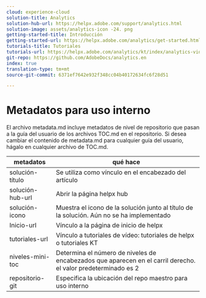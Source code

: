 ```yaml
---
cloud: experience-cloud
solution-title: Analytics
solution-hub-url: https://helpx.adobe.com/support/analytics.html
solution-image: assets/analytics-icon -24. png
getting-started-title: Introducción
getting-started-url: https://helpx.adobe.com/analytics/get-started.html
tutorials-title: Tutoriales
tutorials-url: https://helpx.adobe.com/analytics/kt/index/analytics-videos.html
git-repo: https://github.com/AdobeDocs/analytics.en
index: true
translation-type: tm+mt
source-git-commit: 6371ef7642e932f348cc04b40172634fc6f28d51

---
```



# Metadatos para uso interno

El archivo metadata.md incluye metadatos de nivel de repositorio que pasan a la guía del usuario de los archivos TOC.md en el repositorio. Si desea cambiar el contenido de metadata.md para cualquier guía del usuario, hágalo en cualquier archivo de TOC.md.

| metadatos | qué hace |
|--- |--- |
| solución-título | Se utiliza como vínculo en el encabezado del artículo |
| solución-hub-url | Abrir la página helpx hub |
| solución-icono | Muestra el icono de la solución junto al título de la solución. Aún no se ha implementado |
| Inicio-url | Vínculo a la página de inicio de helpx |
| tutoriales-url | Vínculo a tutoriales de vídeo: tutoriales de helpx o tutoriales KT |
| niveles-mini-toc | Determina el número de niveles de encabezados que aparecen en el carril derecho. el valor predeterminado es 2 |
| repositorio-git | Especifica la ubicación del repo maestro para uso interno |
